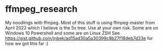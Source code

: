 # ffmpeg_research
My noodlings with ffmpeg. Most of this stuff is using ffmpeg-master from April 2022 which I believe is the 5x tree. Use at your own risk. Some are on Windows 10 Powershell and some are on Linux ZSH 
See https://gist.github.com/jnbek/ad15ad30a5a30399c8b27f18deb7d33e for how we got this far :)
